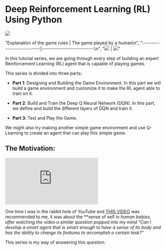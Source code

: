 # Deep Reinforcement Learning (RL) Using Python

![](https://cdn-images-1.medium.com/max/2560/1*a9F8vOTfpDEM52eW5SSXAQ.jpeg)

"Explanation of the game rules | The game played by a human\n",
    ":-------------------------:|:-------------------------:\n",
    "![](images/gifs/envExp.gif)  |  ![](images/gifs/EnvPlayed.gif)"

In this tutorial series, we are going through every step of building an expert Reinforcement Learning (RL) agent that is capable of playing games.

This series is divided into three parts:

* **Part 1**: Designing and Building the Game Environment. In this part we will build a game environment and customize it to make the RL agent able to train on it.

* **Part 2**: Build and Train the Deep Q Neural Network (DQN). In this part, we define and build the different layers of DQN and train it.

* **Part 3**: Test and Play the Game.

We might also try making another simple game environment and use Q-Learning to create an agent that can play this simple game.

## The Motivation:

 <iframe src="https://medium.com/media/4f68f7dda1df1fe9363a58257bbab8e2" frameborder=0></iframe>

One time I was in the rabbit hole of YouTube and [THIS VIDEO](https://www.youtube.com/watch?v=k-rWB1jOt9s) was recommended to me, it was about the **sense of self **in human babies, after watching the video a similar question popped into my mind* “Can I develop a smart agent that is smart enough to have a sense of its body and has the ability to change its features to accomplish a certain task?”*

This series is my way of answering this question.

